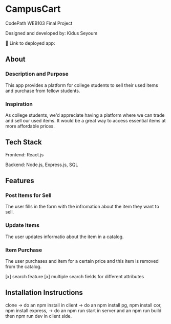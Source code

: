 # CampusCart

CodePath WEB103 Final Project

Designed and developed by: Kidus Seyoum

🔗 Link to deployed app:

## About

### Description and Purpose

This app provides a platform for college students to sell their used items and purchase from fellow students.

### Inspiration

As college students, we'd appreciate having a platform where we can trade and sell our used items. It would be a great way to access essential items at more affordable prices.

## Tech Stack

Frontend: React.js

Backend: Node.js, Express.js, SQL

## Features

### Post Items for Sell

The user fills in the form with the infromation about the item they want to sell.


### Update Items

The user updates informatio about the item in a catalog.

### Item Purchase

The user purchases and item for a certain price and this item is removed from the catalog.

[x] search feature
[x] multiple search fields for different attributes

## Installation Instructions

clone -> do an npm install in client -> do an npm install pg, npm install cor, npm install express, -> do an npm run start in server and an npm run build then npm run dev in client side.
